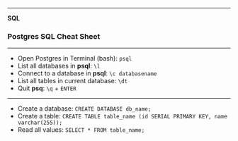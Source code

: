 ___

<strong>SQL</strong>
<h3>Postgres SQL Cheat Sheet</h3>

---

- Open Postgres in Terminal (bash): `psql`
- List all databases in **psql**: `\l`
- Connect to a database in **psql**: `\c databasename`
- List all tables in current database: `\dt`
- Quit **psq**: `\q` + `ENTER`

---

- Create a database: `CREATE DATABASE db_name;`
- Create a table: `CREATE TABLE table_name (id SERIAL PRIMARY KEY, name varchar(255));`
- Read all values: `SELECT * FROM table_name;`
